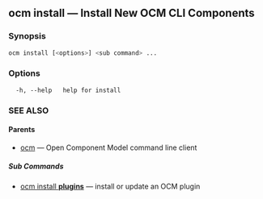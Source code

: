 ## ocm install &mdash; Install New OCM CLI Components

### Synopsis

```bash
ocm install [<options>] <sub command> ...
```

### Options

```text
  -h, --help   help for install
```

### SEE ALSO

#### Parents

* [ocm](ocm.md)	 &mdash; Open Component Model command line client


##### Sub Commands

* [ocm install <b>plugins</b>](ocm_install_plugins.md)	 &mdash; install or update an OCM plugin

